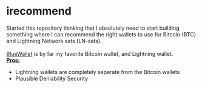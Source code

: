 # irecommend
Started this repository thinking that I absolutely need to start building something where I can recommend the right wallets to use for Bitcoin (BTC) and Lightning Network sats (LN-sats).<br>
<br>
[BlueWallet](https://github.com/bluewallet/) is by far my favorite Bitcoin wallet, and Lightning wallet.<br>
<b><u>Pros:</u></b><br>
- Lightning wallets are completely separate from the Bitcoin wallets
- Plausible Deniability Security

